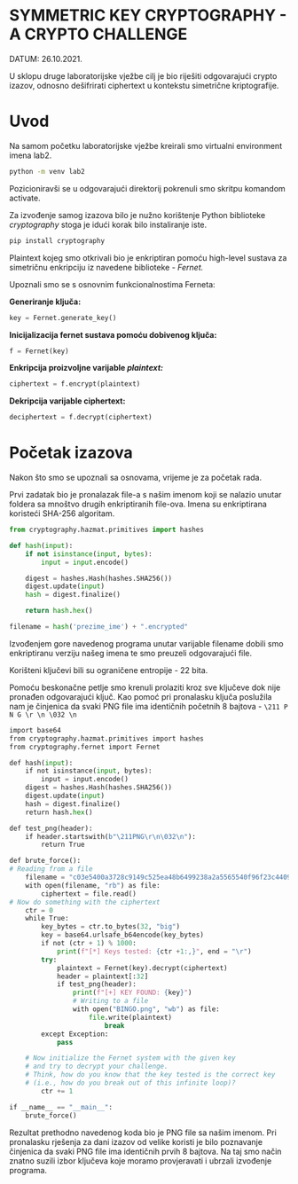 # SYMMETRIC KEY CRYPTOGRAPHY - A CRYPTO CHALLENGE

DATUM: 26.10.2021.

U sklopu druge laboratorijske vježbe cilj je bio riješiti odgovarajući crypto izazov, odnosno dešifrirati ciphertext u kontekstu simetrične kriptografije. 

# Uvod

Na samom početku laboratorijske vježbe kreirali smo virtualni environment imena lab2.

```bash
python -m venv lab2 
```

Pozicioniravši se u odgovarajući direktorij pokrenuli smo skritpu komandom activate.

Za izvođenje samog izazova bilo je nužno korištenje Python biblioteke *cryptography* stoga je idući korak bilo instaliranje iste.

```bash
pip install cryptography
```

Plaintext kojeg smo otkrivali bio je enkriptiran pomoću high-level sustava za simetričnu enkripciju iz navedene biblioteke - *Fernet.*

Upoznali smo se s osnovnim funkcionalnostima Ferneta:

**Generiranje ključa:**

```python
key = Fernet.generate_key()
```

**Inicijalizacija fernet sustava pomoću dobivenog ključa:**

```python
f = Fernet(key)
```

**Enkripcija proizvoljne varijable *plaintext:***

```python
ciphertext = f.encrypt(plaintext)
```

**Dekripcija varijable ciphertext:**

```python
deciphertext = f.decrypt(ciphertext)
```

# Početak izazova

Nakon što smo se upoznali sa osnovama, vrijeme je za početak rada.

Prvi zadatak bio je pronalazak file-a s našim imenom koji se nalazio unutar foldera sa mnoštvo drugih enkriptiranih file-ova. Imena su enkriptirana koristeći SHA-256 algoritam.

```python
from cryptography.hazmat.primitives import hashes

def hash(input):
    if not isinstance(input, bytes):
        input = input.encode()

    digest = hashes.Hash(hashes.SHA256())
    digest.update(input)
    hash = digest.finalize()

    return hash.hex()

filename = hash('prezime_ime') + ".encrypted"
```

Izvođenjem gore navedenog programa unutar varijable filename dobili smo enkriptiranu verziju našeg imena te smo preuzeli odgovarajući file.

Korišteni ključevi bili su ograničene entropije - 22 bita. 

Pomoću beskonačne petlje smo krenuli prolaziti kroz sve ključeve dok nije pronađen odgovarajući ključ. Kao pomoć pri pronalasku ključa poslužila nam je činjenica da svaki PNG file ima identičnih početnih 8 bajtova - `\211 P N G \r \n \032 \n`

```python
import base64
from cryptography.hazmat.primitives import hashes
from cryptography.fernet import Fernet

def hash(input):
	if not isinstance(input, bytes):
		input = input.encode()
	digest = hashes.Hash(hashes.SHA256())
	digest.update(input)
	hash = digest.finalize()
	return hash.hex()

def test_png(header):
	if header.startswith(b"\211PNG\r\n\032\n"):
		return True

def brute_force():
# Reading from a file
	filename = "c03e5400a3728c9149c525ea48b6499238a2a5565540f96f23c4409b5865054f.encrypted"
	with open(filename, "rb") as file:
		ciphertext = file.read()
# Now do something with the ciphertext
	ctr = 0
	while True:
		key_bytes = ctr.to_bytes(32, "big")
		key = base64.urlsafe_b64encode(key_bytes)
		if not (ctr + 1) % 1000:
			print(f"[*] Keys tested: {ctr +1:,}", end = "\r")
		try:
			plaintext = Fernet(key).decrypt(ciphertext)
			header = plaintext[:32]
			if test_png(header):
				print(f"[+] KEY FOUND: {key}")
				# Writing to a file
				with open("BINGO.png", "wb") as file:
					file.write(plaintext)
						break
		except Exception:
			pass

	# Now initialize the Fernet system with the given key
	# and try to decrypt your challenge.
	# Think, how do you know that the key tested is the correct key
	# (i.e., how do you break out of this infinite loop)?
		ctr += 1

if __name__ == "__main__":
	brute_force()
```

Rezultat prethodno navedenog koda bio je PNG file sa našim imenom. Pri pronalasku rješenja za dani izazov od velike koristi je bilo poznavanje činjenica da svaki PNG file ima identičnih prvih 8 bajtova. Na taj smo način znatno suzili izbor ključeva koje moramo provjeravati i ubrzali izvođenje programa.